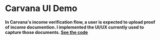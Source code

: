# Carvana UI Demo

#### In Carvana's income verification flow, a user is expected to upload proof of income documention. I implemented the UI/UX currently used to capture those documents. [See the code](pay-stub-wizard-forms)
